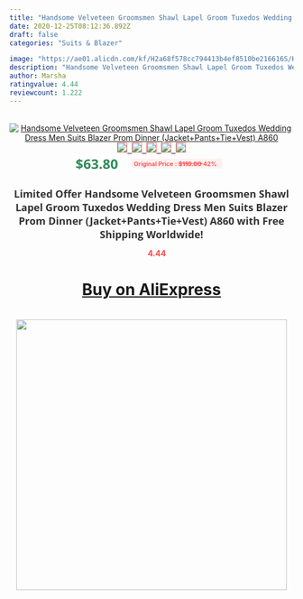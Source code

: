 ```yaml
---
title: "Handsome Velveteen Groomsmen Shawl Lapel Groom Tuxedos Wedding Dress Men Suits Blazer Prom Dinner (Jacket+Pants+Tie+Vest) A860"
date: 2020-12-25T08:12:36.892Z
draft: false
categories: "Suits & Blazer"

image: "https://ae01.alicdn.com/kf/H2a68f578cc794413b4ef8510be216616S/Handsome-Velveteen-Groomsmen-Shawl-Lapel-Groom-Tuxedos-Wedding-Dress-Men-Suits-Blazer-Prom-Dinner-Jacket-Pants.jpg"
description: "Handsome Velveteen Groomsmen Shawl Lapel Groom Tuxedos Wedding Dress Men Suits Blazer Prom Dinner (Jacket+Pants+Tie+Vest) A860"
author: Marsha
ratingvalue: 4.44
reviewcount: 1.222
---
```

<br>
<div style="text-align: center;">
<a href="https://s.click.aliexpress.com/e/_AX3gUV" target="_blank" rel="nofollow noopener noreferrer"><img alt="Handsome Velveteen Groomsmen Shawl Lapel Groom Tuxedos Wedding Dress Men Suits Blazer Prom Dinner (Jacket+Pants+Tie+Vest) A860" class="magnifier-image" src="https://ae01.alicdn.com/kf/H2a68f578cc794413b4ef8510be216616S/Handsome-Velveteen-Groomsmen-Shawl-Lapel-Groom-Tuxedos-Wedding-Dress-Men-Suits-Blazer-Prom-Dinner-Jacket-Pants.jpg_640x640.jpg">
<br>
<img style="border:1px solid salmon" src="https://ae01.alicdn.com/kf/H2a68f578cc794413b4ef8510be216616S/Handsome-Velveteen-Groomsmen-Shawl-Lapel-Groom-Tuxedos-Wedding-Dress-Men-Suits-Blazer-Prom-Dinner-Jacket-Pants.jpg_120x120.jpg">&nbsp;&nbsp;<img style="border:1px solid salmon" src="https://ae01.alicdn.com/kf/Hbdc2e351c5e5479eb58ac437afe57f306/Handsome-Velveteen-Groomsmen-Shawl-Lapel-Groom-Tuxedos-Wedding-Dress-Men-Suits-Blazer-Prom-Dinner-Jacket-Pants.jpg_120x120.jpg">&nbsp;&nbsp;<img style="border:1px solid salmon" src="https://ae01.alicdn.com/kf/Hb3d04617ad3b4cde92350db94312d871i/Handsome-Velveteen-Groomsmen-Shawl-Lapel-Groom-Tuxedos-Wedding-Dress-Men-Suits-Blazer-Prom-Dinner-Jacket-Pants.jpg_120x120.jpg">&nbsp;&nbsp;<img style="border:1px solid salmon" src="https://ae01.alicdn.com/kf/H09b7830dae434bc49821e559fb94d0d5X/Handsome-Velveteen-Groomsmen-Shawl-Lapel-Groom-Tuxedos-Wedding-Dress-Men-Suits-Blazer-Prom-Dinner-Jacket-Pants.jpg_120x120.jpg">&nbsp;&nbsp;<img style="border:1px solid salmon" src="https://ae01.alicdn.com/kf/H556946533f1d4e498d1b1b12a7edea45w/Handsome-Velveteen-Groomsmen-Shawl-Lapel-Groom-Tuxedos-Wedding-Dress-Men-Suits-Blazer-Prom-Dinner-Jacket-Pants.jpg_120x120.jpg"></a></div><br0>
<div style="text-align: center;"><span style="background-color: white; border: 0px; box-sizing: border-box; color: seagreen; display: inline-block; font-family: &quot;open sans&quot; , &quot;arial&quot; , &quot;helvetica&quot; , sans-serif , &quot;heiti&quot;; font-size: 24px; font-stretch: inherit; font-weight: 700; line-height: inherit; margin: 0px 10px 0px 0px; padding: 0px; vertical-align: middle;">$63.80 </span>
<span style="background: rgb(255 , 241 , 241); border-radius: 3px; border: 0px; box-sizing: border-box; color: #ff4747; display: inline-block; font-family: inherit; font-size: 12px; font-stretch: inherit; font-style: inherit; font-variant: inherit; font-weight: 600; line-height: inherit; margin: 0px; padding: 2px 5px; transform: scale(0.9); vertical-align: middle;">Original Price : <b style="text-decoration: line-through;">$110.00 </b> 42%&nbsp;&nbsp;</span></div>
<h1 style="color: #333333; display: inline-block; font-family: &quot;open sans&quot; , &quot;arial&quot; , &quot;helvetica&quot; , sans-serif , &quot;heiti&quot;; font-size: 18px; font-stretch: inherit; font-weight: 700; text-align: center;">Limited Offer Handsome Velveteen Groomsmen Shawl Lapel Groom Tuxedos Wedding Dress Men Suits Blazer Prom Dinner (Jacket+Pants+Tie+Vest) A860 with Free Shipping Worldwide!</h1>
<div style="color: #ff4747; text-align: center;">
<img src="https://4.bp.blogspot.com/-M0ZcTcb-5uY/XleCXlxnR4I/AAAAAAAAAEc/OrjgMkXV1oMQFaCRZj5HQwOCBcu3w1FegCPcBGAYYCw/s1600/star.png" style="height: 15px;">&nbsp;<b>4.44</b></div>
<div class="button_cont" align="center"><a class="buynow_a" href="https://s.click.aliexpress.com/e/_AX3gUV" target="_blank" rel="nofollow noopener noreferrer"><H1>Buy on AliExpress</H1></a></div><br>
<div class="separator" style="clear: both; text-align: center;">
<img src="https://lh3.googleusercontent.com/-pTy5HemUv9M/XlePHvY0dAI/AAAAAAAAAE4/0nX5iRUoIWY8eMW9Dpxeirr157OZliDIgCLcBGAsYHQ/s1600/badge.gif" width="480">
</div>
